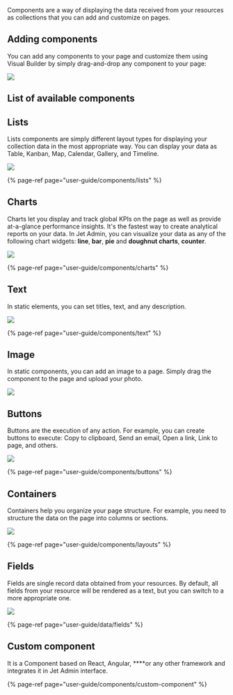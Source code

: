 Components are a way of displaying the data received from your resources as collections that you can add and customize on pages.

## Adding components

You can add any components to your page and customize them using Visual Builder by simply drag-and-drop any component to your page:

![](https://gblobscdn.gitbook.com/assets%2F-LQ08RFAKZvFADEiXKFy%2F-MG_rN6gQyHDH6Kaj_5E%2F-MG_x5ANPJIyAlO4zhlX%2FGIF87.gif?alt=media&token=7b38a978-c515-4f0e-b818-52aa9ffe2b4f)

## List of available components

## Lists

Lists components are simply different layout types for displaying your collection data in the most appropriate way. You can display your data as Table, Kanban, Map, Calendar, Gallery, and Timeline.

![](https://gblobscdn.gitbook.com/assets%2F-LQ08RFAKZvFADEiXKFy%2F-MA_ZFzVafq6QCvJZNzT%2F-MAaO_sitKf57-pTP2QC%2Fimage.png?alt=media&token=1929aebb-733d-4555-aa5a-bae8cf5e24e8)

{% page-ref page="user-guide/components/lists" %}

## Charts

Charts let you display and track global KPIs on the page as well as provide at-a-glance performance insights. It's the fastest way to create analytical reports on your data. In Jet Admin, you can visualize your data as any of the following chart widgets: **line**, **bar**, **pie** and **doughnut charts**, **counter**.

![](https://gblobscdn.gitbook.com/assets%2F-LQ08RFAKZvFADEiXKFy%2F-MFeQyoOgj49gsCUPLmK%2F-MFed4Io6WUu_nePx0YX%2Fimage.png?alt=media&token=0ca33005-1279-4297-85ae-b68d5d728ea9)

{% page-ref page="user-guide/components/charts" %}

## Text

In static elements, you can set titles, text, and any description.

![](https://gblobscdn.gitbook.com/assets%2F-LQ08RFAKZvFADEiXKFy%2F-MFeQyoOgj49gsCUPLmK%2F-MFehZ81YySXpGmcxgVl%2Fimage.png?alt=media&token=4f8d193b-b973-4d38-b4b9-ef9805035deb)

{% page-ref page="user-guide/components/text" %}

## Image

In static components, you can add an image to a page. Simply drag the component to the page and upload your photo.

![](https://gblobscdn.gitbook.com/assets%2F-LQ08RFAKZvFADEiXKFy%2F-MG_rN6gQyHDH6Kaj_5E%2F-MG_xhbBwSVAY2YW6n2h%2FGIF88.gif?alt=media&token=d4b520b8-23d5-43a8-b56c-3985505c989a)

## Buttons

Buttons are the execution of any action. For example, you can create buttons to execute: Copy to clipboard, Send an email, Open a link, Link to page, and others.

![](https://gblobscdn.gitbook.com/assets%2F-LQ08RFAKZvFADEiXKFy%2F-ME23suA_lZiyyl5cbXi%2F-ME2JH3LQlOpVyRPENIJ%2Fimage.png?alt=media&token=b8c426e3-f4d7-4e63-aec5-748789e973e4)

{% page-ref page="user-guide/components/buttons" %}

## Containers

Containers help you organize your page structure. For example, you need to structure the data on the page into columns or sections.

![](https://gblobscdn.gitbook.com/assets%2F-LQ08RFAKZvFADEiXKFy%2F-MG_rN6gQyHDH6Kaj_5E%2F-MG_yGoagtOV7iHeAS0r%2FGIF89.gif?alt=media&token=62cf3532-c6e4-4a42-addf-d66f8660f9f8)

{% page-ref page="user-guide/components/layouts" %}

## Fields

Fields are single record data obtained from your resources. By default, all fields from your resource will be rendered as a text, but you can switch to a more appropriate one.

![](https://gblobscdn.gitbook.com/assets%2F-LQ08RFAKZvFADEiXKFy%2F-MG_rN6gQyHDH6Kaj_5E%2F-MG_yeubSPA3cdPF-Gn7%2FGIF90.gif?alt=media&token=89f08f1c-f6bb-41a2-a0e1-b22fb6a2ca95)

{% page-ref page="user-guide/data/fields" %}

## Custom component

It is a Component based on React, Angular, ****or any other framework and integrates it in Jet Admin interface.

{% page-ref page="user-guide/components/custom-component" %}


